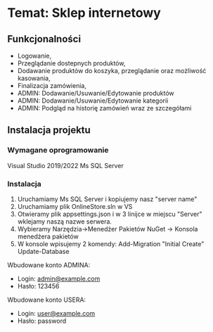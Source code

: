 # Temat: Sklep internetowy

## Funkcjonalności
- Logowanie, 
- Przeglądanie dostepnych produktów, 
- Dodawanie produktów do koszyka, przeglądanie oraz możliwość kasowania,
- Finalizacja zamówienia,
- ADMIN: Dodawanie/Usuwanie/Edytowanie produktów
- ADMIN: Dodawanie/Usuwanie/Edytowanie kategorii
- ADMIN: Podgląd na historię zamówień wraz ze szczegółami

## Instalacja projektu
### Wymagane oprogramowanie
Visual Studio 2019/2022
Ms SQL Server
### Instalacja
1. Uruchamiamy Ms SQL Server i kopiujemy nasz "server name"
2. Uruchamiamy plik OnlineStore.sln w VS
3. Otwieramy plik appsettings.json i w 3 linijce w miejscu "Server" wklejamy naszą nazwe serwera.
4. Wybieramy Narzędzia->Menedżer Pakietów NuGet -> Konsola menedżera pakietów
5. W konsole wpisujemy 2 komendy:
   Add-Migration "Initial Create"
   Update-Database

Wbudowane konto ADMINA:
- Login: admin@example.com 
- Hasło: 123456

Wbudowane konto USERA:
- Login: user@example.com 
- Hasło: password
